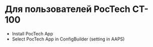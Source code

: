 # Для пользователей PocTech CT-100

- Install PocTech App
- Select PocTech App in ConfigBuilder (setting in AAPS)
